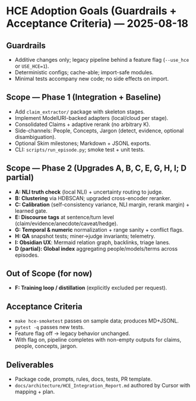 # HCE Adoption Goals (Guardrails + Acceptance Criteria) — 2025-08-18

## Guardrails
- Additive changes only; legacy pipeline behind a feature flag (`--use_hce` or `USE_HCE=1`).
- Deterministic configs; cache-able; import-safe modules.
- Minimal tests accompany new code; no side effects on import.

## Scope — Phase 1 (Integration + Baseline)
- Add `claim_extractor/` package with skeleton stages.
- Implement ModelURI-backed adapters (local/cloud per stage).
- Consolidated Claims + adaptive rerank (no arbitrary K).
- Side-channels: People, Concepts, Jargon (detect, evidence, optional disambiguation).
- Optional Skim milestones; Markdown + JSONL exports.
- CLI: `scripts/run_episode.py`; smoke test + unit tests.

## Scope — Phase 2 (Upgrades A, B, C, E, G, H, I; D partial)
- **A: NLI truth check** (local NLI) + uncertainty routing to judge.
- **B: Clustering** via HDBSCAN; upgraded cross-encoder reranker.
- **C: Calibration** (self-consistency variance, NLI margin, rerank margin) + learned gate.
- **E: Discourse tags** at sentence/turn level (claim/evidence/anecdote/caveat/hedge).
- **G: Temporal & numeric** normalization + range sanity + conflict flags.
- **H: QA** snapshot tests; miner→judge invariants; telemetry.
- **I: Obsidian UX**: Mermaid relation graph, backlinks, triage lanes.
- **D (partial): Global index** aggregating people/models/terms across episodes.

## Out of Scope (for now)
- **F: Training loop / distillation** (explicitly excluded per request).

## Acceptance Criteria
- `make hce-smoketest` passes on sample data; produces MD+JSONL.
- `pytest -q` passes new tests.
- Feature flag off → legacy behavior unchanged.
- With flag on, pipeline completes with non-empty outputs for claims, people, concepts, jargon.

## Deliverables
- Package code, prompts, rules, docs, tests, PR template.
- `docs/architecture/HCE_Integration_Report.md` authored by Cursor with mapping + plan.
